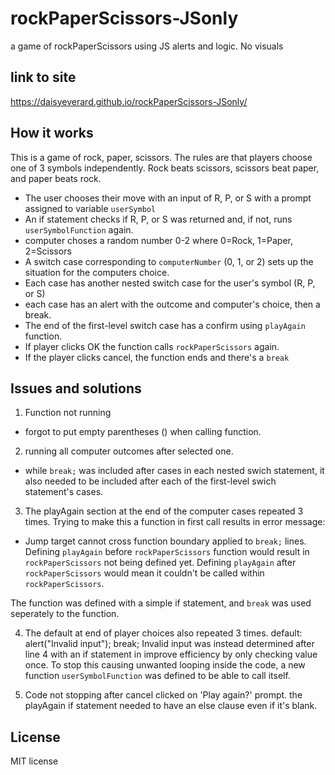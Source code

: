 # rockPaperScissors-JSonly
a game of rockPaperScissors using JS alerts and logic. No visuals

## link to site

https://daisyeverard.github.io/rockPaperScissors-JSonly/

## How it works
This is a game of rock, paper, scissors. The rules are that players choose one of 
3 symbols independently. Rock beats scissors, scissors beat paper, and paper beats rock. 

- The user chooses their move with an input of R, P, or S with a prompt assigned to variable `userSymbol`
- An if statement checks if R, P, or S was returned and, if not, runs `userSymbolFunction` again. 
- computer choses a random number 0-2 where 0=Rock, 1=Paper, 2=Scissors
- A switch case corresponding to `computerNumber` (0, 1, or 2) sets up the situation for the computers choice.
- Each case has another nested switch case for the user's symbol (R, P, or S)
- each case has an alert with the outcome and computer's choice, then a break. 
- The end of the first-level switch case has a confirm using `playAgain` function.
- If player clicks OK the function calls `rockPaperScissors` again.
- If the player clicks cancel, the function ends and there's a `break`

## Issues and solutions

1. Function not running
- forgot to put empty parentheses () when calling function. 

2. running all computer outcomes after selected one. 
- while `break;` was included after cases in each nested swich statement,
 it also needed to be included after each of the first-level swich statement's cases. 

3. The playAgain section at the end of the computer cases repeated 3 times. Trying to make this a function in first call results in error message:
- Jump target cannot cross function boundary
applied to `break;` lines. 
Defining `playAgain` before `rockPaperScissors` function would result in `rockPaperScissors` not being defined yet. 
Defining `playAgain` after `rockPaperScissors` would mean it couldn't be called within `rockPaperScissors`. 

The function was defined with a simple if statement, and `break` was used seperately to the function. 

4. The default at end of player choices also repeated 3 times.
default:
            alert("Invalid input"); 
            break;
Invalid input was instead determined after line 4 with an if statement in improve efficiency by only checking value once. To stop this causing unwanted looping inside the code, a new function `userSymbolFunction` was defined to be able to call itself. 

5. Code not stopping after cancel clicked on 'Play again?' prompt.
the playAgain if statement needed to have an else clause even if it's blank. 

## License

MIT license


